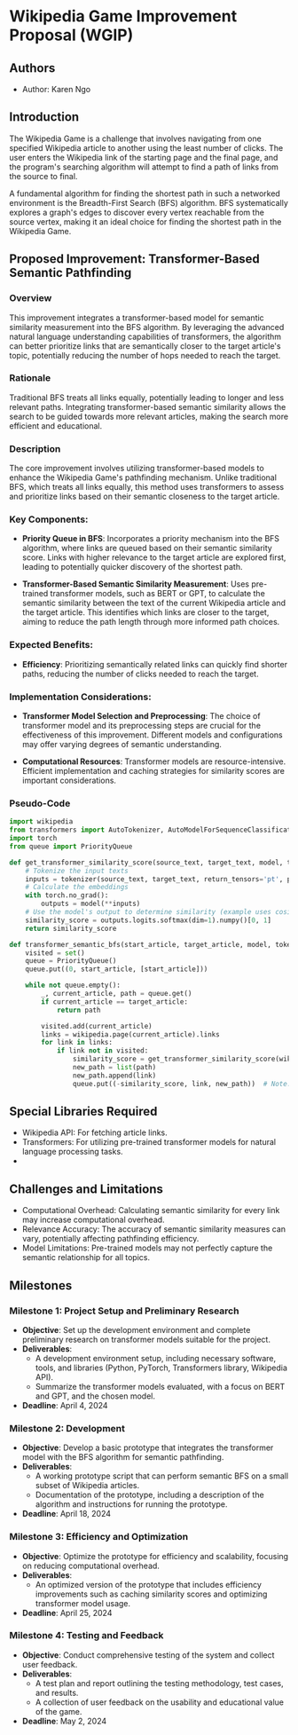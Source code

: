 # Wikipedia Game Improvement Proposal (WGIP)

## Authors
- Author: Karen Ngo

## Introduction
The Wikipedia Game is a challenge that involves navigating from one specified Wikipedia article to another using the least number of clicks. The user enters the Wikipedia link of the starting page and the final page, and the program's searching algorithm will attempt to find a path of links from the source to final.

A fundamental algorithm for finding the shortest path in such a networked environment is the Breadth-First Search (BFS) algorithm. BFS systematically explores a graph's edges to discover every vertex reachable from the source vertex, making it an ideal choice for finding the shortest path in the Wikipedia Game.

## Proposed Improvement: Transformer-Based Semantic Pathfinding

### Overview
This improvement integrates a transformer-based model for semantic similarity measurement into the BFS algorithm. By leveraging the advanced natural language understanding capabilities of transformers, the algorithm can better prioritize links that are semantically closer to the target article's topic, potentially reducing the number of hops needed to reach the target.

### Rationale
Traditional BFS treats all links equally, potentially leading to longer and less relevant paths. Integrating transformer-based semantic similarity allows the search to be guided towards more relevant articles, making the search more efficient and educational.

### Description
The core improvement involves utilizing transformer-based models to enhance the Wikipedia Game's pathfinding mechanism. Unlike traditional BFS, which treats all links equally, this method uses transformers to assess and prioritize links based on their semantic closeness to the target article.

### Key Components:

- **Priority Queue in BFS**: Incorporates a priority mechanism into the BFS algorithm, where links are queued based on their semantic similarity score. Links with higher relevance to the target article are explored first, leading to potentially quicker discovery of the shortest path.

- **Transformer-Based Semantic Similarity Measurement**: Uses pre-trained transformer models, such as BERT or GPT, to calculate the semantic similarity between the text of the current Wikipedia article and the target article. This identifies which links are closer to the target, aiming to reduce the path length through more informed path choices.
  
### Expected Benefits:

- **Efficiency**: Prioritizing semantically related links can quickly find shorter paths, reducing the number of clicks needed to reach the target.

### Implementation Considerations:

- **Transformer Model Selection and Preprocessing**: The choice of transformer model and its preprocessing steps are crucial for the effectiveness of this improvement. Different models and configurations may offer varying degrees of semantic understanding.
  
- **Computational Resources**: Transformer models are resource-intensive. Efficient implementation and caching strategies for similarity scores are important considerations.

### Pseudo-Code

```python
import wikipedia
from transformers import AutoTokenizer, AutoModelForSequenceClassification
import torch
from queue import PriorityQueue

def get_transformer_similarity_score(source_text, target_text, model, tokenizer):
    # Tokenize the input texts
    inputs = tokenizer(source_text, target_text, return_tensors='pt', padding=True, truncation=True)
    # Calculate the embeddings
    with torch.no_grad():
        outputs = model(**inputs)
    # Use the model's output to determine similarity (example uses cosine similarity)
    similarity_score = outputs.logits.softmax(dim=1).numpy()[0, 1]
    return similarity_score

def transformer_semantic_bfs(start_article, target_article, model, tokenizer):
    visited = set()
    queue = PriorityQueue()
    queue.put((0, start_article, [start_article]))

    while not queue.empty():
        _, current_article, path = queue.get()
        if current_article == target_article:
            return path

        visited.add(current_article)
        links = wikipedia.page(current_article).links
        for link in links:
            if link not in visited:
                similarity_score = get_transformer_similarity_score(wikipedia.page(link).summary, wikipedia.page(target_article).summary, model, tokenizer)
                new_path = list(path)
                new_path.append(link)
                queue.put((-similarity_score, link, new_path))  # Note: negative score because PriorityQueue is min-first
```
## Special Libraries Required
- Wikipedia API: For fetching article links.
- Transformers: For utilizing pre-trained transformer models for natural language processing tasks.
- 
## Challenges and Limitations
- Computational Overhead: Calculating semantic similarity for every link may increase computational overhead.
- Relevance Accuracy: The accuracy of semantic similarity measures can vary, potentially affecting pathfinding efficiency.
- Model Limitations: Pre-trained models may not perfectly capture the semantic relationship for all topics.

## Milestones
### Milestone 1: Project Setup and Preliminary Research
- **Objective**: Set up the development environment and complete preliminary research on transformer models suitable for the project.
- **Deliverables**:
  - A development environment setup, including necessary software, tools, and libraries (Python, PyTorch, Transformers library, Wikipedia API).
  - Summarize the transformer models evaluated, with a focus on BERT and GPT, and the chosen model.
- **Deadline**: April 4, 2024

### Milestone 2: Development
- **Objective**: Develop a basic prototype that integrates the transformer model with the BFS algorithm for semantic pathfinding.
- **Deliverables**:
  - A working prototype script that can perform semantic BFS on a small subset of Wikipedia articles.
  - Documentation of the prototype, including a description of the algorithm and instructions for running the prototype.
- **Deadline**: April 18, 2024

### Milestone 3: Efficiency and Optimization
- **Objective**: Optimize the prototype for efficiency and scalability, focusing on reducing computational overhead.
- **Deliverables**:
  - An optimized version of the prototype that includes efficiency improvements such as caching similarity scores and optimizing transformer model usage.
- **Deadline**: April 25, 2024

### Milestone 4: Testing and Feedback
- **Objective**: Conduct comprehensive testing of the system and collect user feedback.
- **Deliverables**:
  - A test plan and report outlining the testing methodology, test cases, and results.
  - A collection of user feedback on the usability and educational value of the game.
- **Deadline**: May 2, 2024
